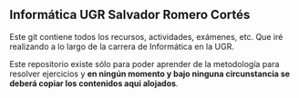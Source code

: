 Informática UGR Salvador Romero Cortés
---
Este git contiene todos los recursos, actividades, exámenes, etc. Que iré realizando a lo largo de la carrera de Informática en la UGR.

Este repositorio existe sólo para poder aprender de la metodología para resolver ejercicios y **en ningún momento y bajo ninguna circunstancia se deberá copiar los contenidos aqui alojados**. 
